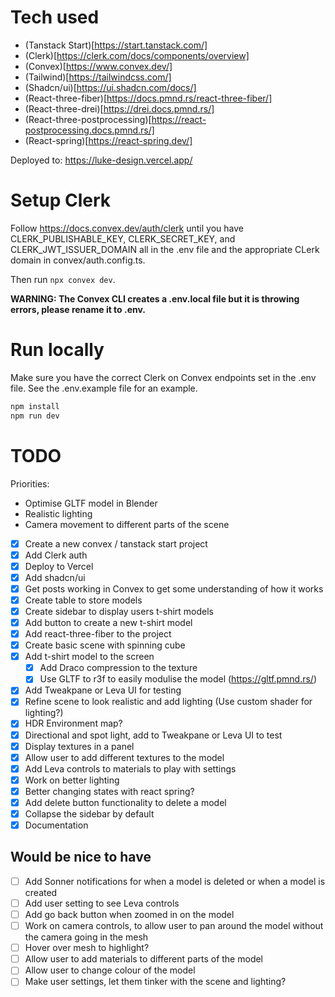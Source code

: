 # Tech used

- (Tanstack Start)[https://start.tanstack.com/]
- (Clerk)[https://clerk.com/docs/components/overview]
- (Convex)[https://www.convex.dev/]
- (Tailwind)[https://tailwindcss.com/]
- (Shadcn/ui)[https://ui.shadcn.com/docs/]
- (React-three-fiber)[https://docs.pmnd.rs/react-three-fiber/]
- (React-three-drei)[https://drei.docs.pmnd.rs/]
- (React-three-postprocessing)[https://react-postprocessing.docs.pmnd.rs/]
- (React-spring)[https://react-spring.dev/]

Deployed to: https://luke-design.vercel.app/

# Setup Clerk

Follow https://docs.convex.dev/auth/clerk until you have
CLERK_PUBLISHABLE_KEY, CLERK_SECRET_KEY, and CLERK_JWT_ISSUER_DOMAIN all in the .env file and the appropriate CLerk domain in convex/auth.config.ts.

Then run `npx convex dev`.

**WARNING: The Convex CLI creates a .env.local file but it is throwing errors, please rename it to .env.**

# Run locally

Make sure you have the correct Clerk on Convex endpoints set in the .env file. See the .env.example file for an example.

```bash
npm install
npm run dev
```

# TODO

Priorities:

- Optimise GLTF model in Blender
- Realistic lighting
- Camera movement to different parts of the scene

- [x] Create a new convex / tanstack start project
- [x] Add Clerk auth
- [x] Deploy to Vercel
- [x] Add shadcn/ui
- [x] Get posts working in Convex to get some understanding of how it works
- [x] Create table to store models
- [x] Create sidebar to display users t-shirt models
- [x] Add button to create a new t-shirt model
- [x] Add react-three-fiber to the project
- [x] Create basic scene with spinning cube
- [x] Add t-shirt model to the screen
  - [x] Add Draco compression to the texture
  - [x] Use GLTF to r3f to easily modulise the model (https://gltf.pmnd.rs/)
- [x] Add Tweakpane or Leva UI for testing
- [x] Refine scene to look realistic and add lighting (Use custom shader for lighting?)
- [x] HDR Environment map?
- [x] Directional and spot light, add to Tweakpane or Leva UI to test
- [x] Display textures in a panel
- [x] Allow user to add different textures to the model
- [x] Add Leva controls to materials to play with settings
- [x] Work on better lighting
- [x] Better changing states with react spring?
- [x] Add delete button functionality to delete a model
- [x] Collapse the sidebar by default
- [x] Documentation

## Would be nice to have

- [ ] Add Sonner notifications for when a model is deleted or when a model is created
- [ ] Add user setting to see Leva controls
- [ ] Add go back button when zoomed in on the model
- [ ] Work on camera controls, to allow user to pan around the model without the camera going in the mesh
- [ ] Hover over mesh to highlight?
- [ ] Allow user to add materials to different parts of the model
- [ ] Allow user to change colour of the model
- [ ] Make user settings, let them tinker with the scene and lighting?
